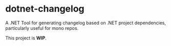 # dotnet-changelog

A .NET Tool for generating changelog based on .NET project dependencies, particularly useful for mono repos.

This project is **WIP**.
